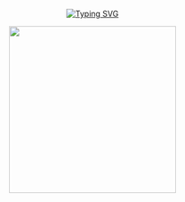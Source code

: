 

<p align="center">
  <a href="https://git.io/typing-svg"><img src="https://readme-typing-svg.demolab.com?font=Fira+Code&pause=1000&color=F700A4&center=true&vCenter=true&random=false&width=435&lines=Full+Stack+Web+Developer;Learning+Web3+Technologies;Anime+Enthusiast;Turning+Coffee+into+Code" alt="Typing SVG" /></a>
</p>

<div align="center">
  <img src="https://media.giphy.com/media/3oKIPnAiaMCws8nOsE/giphy.gif" width="300" />
</div>
